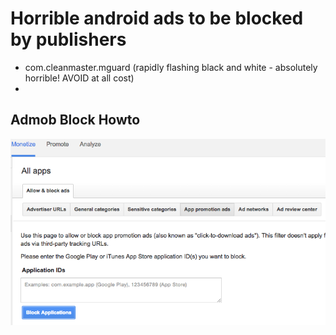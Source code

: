 # Horrible android ads to be blocked by publishers



- com.cleanmaster.mguard  (rapidly flashing black and white - absolutely horrible! AVOID at all cost)
- 





## Admob Block Howto

![](admob-block-an-app.png)
